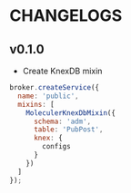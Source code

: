 # CHANGELOGS

## v0.1.0

- Create KnexDB mixin

```js
broker.createService({
  name: 'public',
  mixins: [
    MoleculerKnexDbMixin({
      schema: 'adm',
      table: 'PubPost',
      knex: {
        configs
      }
    })
  ]
});
```
